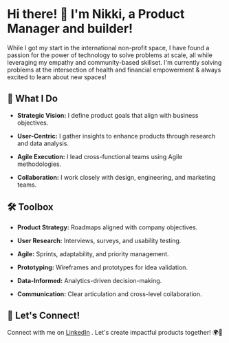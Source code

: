 
# Hi there! 👋 I'm Nikki, a Product Manager and builder!

While I got my start in the international non-profit space, I have found a passion for the power of technology to solve problems at scale, all while leveraging my empathy and community-based skillset. I'm currently solving problems at the intersection of health and financial empowerment & always excited to learn about new spaces! 
## 🚀 What I Do

- **Strategic Vision:** I define product goals that align with business objectives.

- **User-Centric:** I gather insights to enhance products through research and data analysis.

- **Agile Execution:** I lead cross-functional teams using Agile methodologies.

- **Collaboration:** I work closely with design, engineering, and marketing teams.

## 🛠️ Toolbox

- **Product Strategy:** Roadmaps aligned with company objectives.

- **User Research:** Interviews, surveys, and usability testing.

- **Agile:** Sprints, adaptability, and priority management.

- **Prototyping:** Wireframes and prototypes for idea validation.

- **Data-Informed:** Analytics-driven decision-making.

- **Communication:** Clear articulation and cross-level collaboration.

## 📢 Let's Connect!

Connect with me on [LinkedIn](https://www.linkedin.com/in/niharika-k-singh/) .
Let's create impactful products together! 🌍🚀
